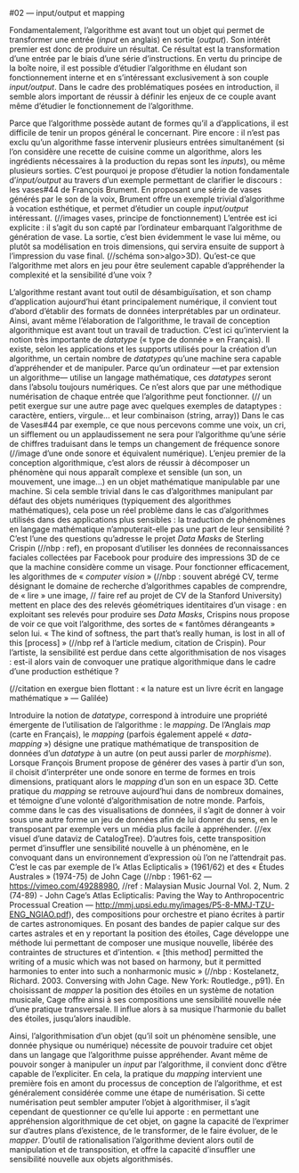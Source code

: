 #02 — input/output et mapping

Fondamentalement, l’algorithme est avant tout un objet qui permet de transformer une entrée (*input* en anglais) en sortie (*output*). Son intérêt premier est donc de produire un résultat. Ce résultat est la transformation d’une entrée par le biais d’une série d’instructions. 
En vertu du principe de la boîte noire, il est possible d’étudier l’algorithme en éludant son fonctionnement interne et en s’intéressant exclusivement à son couple *input/output*. Dans le cadre des problématiques posées en introduction, il semble alors important de réussir à définir les enjeux de ce couple avant même d’étudier le fonctionnement de l’algorithme.

Parce que l’algorithme possède autant de formes qu’il a d’applications, il est difficile de tenir un propos général le concernant. Pire encore : il n’est pas exclu qu’un algorithme fasse intervenir plusieurs entrées simultanément (si l’on considère une recette de cuisine comme un algorithme, alors les ingrédients nécessaires à la production du repas sont les *inputs*), ou même plusieurs sorties.
C’est pourquoi je propose d’étudier la notion fondamentale d’*input/output* au travers d’un exemple permettant de clarifier le discours : les vases#44 de François Brument. En proposant une série de vases générés par le son de la voix, Brument offre un exemple trivial d’algorithme à vocation esthétique, et permet d’étudier un couple *input/output* intéressant.
(//images vases, principe de fonctionnement)
L’entrée est ici explicite : il s’agit du son capté par l’ordinateur embarquant l’algorithme de génération de vase. La sortie, c’est bien évidemment le vase lui même, ou plutôt sa modélisation en trois dimensions, qui servira ensuite de support à l’impression du vase final. (//schéma son>algo>3D). Qu’est-ce que l’algorithme met alors en jeu pour être seulement capable d’appréhender la complexité et la sensibilité d’une voix ?

L’algorithme restant avant tout outil de désambiguïsation, et son champ d’application aujourd’hui étant principalement numérique, il convient tout d’abord d’établir des formats de données interprétables par un ordinateur. Ainsi, avant même l’élaboration de l’algorithme, le travail de conception algorithmique est avant tout un travail de traduction. C’est ici qu’intervient la notion très importante de *datatype* (« type de donnée » en Français).
Il existe, selon les applications et les supports utilisés pour la création d’un algorithme, un certain nombre de *datatypes* qu’une machine sera capable d’appréhender et de manipuler. Parce qu’un ordinateur —et par extension un algorithme— utilise un langage mathématique, ces *datatypes* seront dans l’absolu toujours numériques. Ce n’est alors que par une méthodique numérisation de chaque entrée que l’algorithme peut fonctionner.
(// un petit exergue sur une autre page avec quelques exemples de dataptypes : caractère, entiers, virgule... et leur combinaison (string, array))
Dans le cas de Vases#44 par exemple, ce que nous percevons comme une voix, un cri, un sifflement ou un applaudissement ne sera pour l’algorithme qu’une série de chiffres traduisant dans le temps un changement de fréquence sonore (//image d’une onde sonore et équivalent numérique).
L’enjeu premier de la conception algorithmique, c’est alors de réussir à décomposer un phénomène qui nous apparaît complexe et sensible (un son, un mouvement, une image...) en un objet mathématique manipulable par une machine. Si cela semble trivial dans le cas d’algorithmes manipulant par défaut des objets numériques (typiquement des algorithmes mathématiques), cela pose un réel problème dans le cas d’algorithmes utilisés dans des applications plus sensibles : la traduction de phénomènes en langage mathématique n’amputerait-elle pas une part de leur sensibilité ? 
C’est l’une des questions qu’adresse le projet *Data Masks* de Sterling Crispin (//nbp : ref), en proposant d’utiliser les données de reconnaissances faciales collectées par Facebook pour produire des impressions 3D de ce que la machine considère comme un visage. Pour fonctionner efficacement, les algorithmes de « *computer vision* » (//nbp : souvent abrégé CV, terme désignant le domaine de recherche d’algorithmes capables de comprendre, de « lire » une image, // faire ref au projet de CV de la Stanford University) mettent en place des des relevés géométriques identitaires d’un visage : en exploitant ses relevés pour produire ses *Data Masks*, Crispins nous propose de voir ce que voit l’algorithme, des sortes de « fantômes dérangeants » selon lui. « The kind of softness, the part that’s really human, is lost in all of this [process] » (//nbp ref à l’article medium, citation de Crispin). Pour l’artiste, la sensibilité est perdue dans cette algorithmisation de nos visages : est-il alors vain de convoquer une pratique algorithmique dans le cadre d’une production esthétique ?

(//citation en exergue bien flottant : « la nature est un livre écrit en langage mathématique » — Galilée)

Introduire la notion de *datatype*, correspond à introduire une propriété émergente de l’utilisation de l’algorithme : le *mapping*.
De l’Anglais *map* (carte en Français), le *mapping* (parfois également appelé « *data-mapping* ») désigne une pratique mathématique de transposition de données d’un *datatype* à un autre (on peut aussi parler de *morphisme*). Lorsque François Brument propose de générer des vases à partir d’un son, il choisit d’interpréter une onde sonore en terme de formes en trois dimensions, pratiquant alors le *mapping* d’un son en un espace 3D.
Cette pratique du *mapping* se retrouve aujourd’hui dans de nombreux domaines, et témoigne d’une volonté d’algorithmisation de notre monde. Parfois, comme dans le cas des visualisations de données, il s’agit de donner à voir sous une autre forme un jeu de données afin de lui donner du sens, en le transposant par exemple vers un média plus facile à appréhender. (//ex visuel d’une dataviz de CatalogTree). D’autres fois, cette transposition permet d’insuffler une sensibilité nouvelle à un phénomène, en le convoquant dans un environnement d’expression où l’on ne l’attendrait pas. 
C’est le cas par exemple de l’« Atlas Eclipticalis » (1961/62) et des « Études Australes » (1974-75) de John Cage (//nbp : 1961-62 — https://vimeo.com/49288980, //ref : Malaysian Music Journal Vol. 2, Num. 2 (74-89) - John Cage’s Atlas Eclipticalis: Paving the Way to Anthropocentric Processual Creation — http://mmj.upsi.edu.my/images/P5-8-MMJ-TZU-ENG_NGIAO.pdf), des compositions pour orchestre et piano écrites à partir de cartes astronomiques. En posant des bandes de papier calque sur des cartes astrales et en y reportant la position des étoiles, Cage développe une méthode lui permettant de composer une musique nouvelle, libérée des contraintes de structures et d’intention. « [this method] permitted the writing of a music which was not based on harmony, but it permitted harmonies to enter into such a nonharmonic music » (//nbp : Kostelanetz, Richard. 2003. Conversing with John Cage. New York: Routledge., p91). En choisissant de *mapper* la position des étoiles en un système de notation musicale, Cage offre ainsi à ses compositions une sensibilité nouvelle née d’une pratique transversale. Il influe alors à sa musique l’harmonie du ballet des étoiles, jusqu’alors inaudible.

Ainsi, l’algorithmisation d’un objet (qu’il soit un phénomène sensible, une donnée physique ou numérique) nécessite de pouvoir traduire cet objet dans un langage que l’algorithme puisse appréhender. Avant même de pouvoir songer à manipuler un *input* par l’algorithme, il convient donc d’être capable de l’expliciter. En cela, la pratique du *mapping* intervient une première fois en amont du processus de conception de l’algorithme, et est généralement considérée comme une étape de numérisation. Si cette numérisation peut sembler amputer l’objet à algorithmiser, il s’agit cependant de questionner ce qu’elle lui apporte : en permettant une appréhension algorithmique de cet objet, on gagne la capacité de l’exprimer sur d’autres plans d’existence, de le transformer, de le faire évoluer, de le *mapper*. D’outil de rationalisation l’algorithme devient alors outil de manipulation et de transposition, et offre la capacité d’insuffler une sensibilité nouvelle aux objets algorithmisés.


